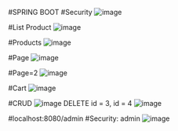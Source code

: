 #SPRING BOOT
#Security
![image](https://github.com/KittoLapTrinh/OnTapCK-Lab7-WWW/assets/96908923/bbf03876-a38b-4db6-ae27-653267a597f5)

#List Product
![image](https://github.com/KittoLapTrinh/OnTapCK-Lab7-WWW/assets/96908923/b720ff88-24cd-474d-9618-5f097caf5298)

#Products
![image](https://github.com/KittoLapTrinh/OnTapCK-Lab7-WWW/assets/96908923/ce6bfb18-d4eb-450f-8df4-0d6b0652d61b)

#Page
![image](https://github.com/KittoLapTrinh/OnTapCK-Lab7-WWW/assets/96908923/52f0365b-4b44-4200-9573-508d50053644)

#Page=2
![image](https://github.com/KittoLapTrinh/OnTapCK-Lab7-WWW/assets/96908923/2d2e89b8-cc04-402e-bac2-4e9aa1980ce9)

#Cart
![image](https://github.com/KittoLapTrinh/OnTapCK-Lab7-WWW/assets/96908923/ff295f8e-d036-4b92-84b7-bd39c7d498b2)

#CRUD
![image](https://github.com/KittoLapTrinh/OnTapCK-Lab7-WWW/assets/96908923/e47ebd5e-7e62-40e4-9a60-262865b7a1e6)
DELETE id = 3, id = 4
![image](https://github.com/KittoLapTrinh/OnTapCK-Lab7-WWW/assets/96908923/03949b85-4d91-4b5c-a50c-e3a5125e4dd1)

#localhost:8080/admin
#Security: admin
![image](https://github.com/KittoLapTrinh/OnTapCK-Lab7-WWW/assets/96908923/9aac2f3e-9c2c-421d-95d1-6b9f1812b9ca)




